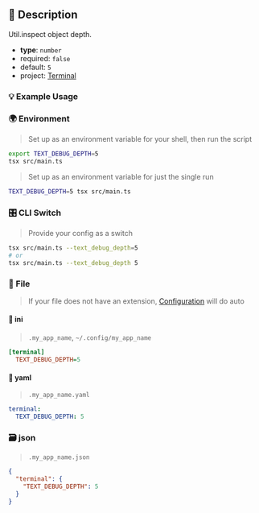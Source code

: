## 📜 Description

Util.inspect object depth.

- **type**: `number`
- required: `false`
- default: `5`
- project: [Terminal](/terminal)

### 💡 Example Usage

### 🌍 Environment

> Set up as an environment variable for your shell, then run the script
```bash
export TEXT_DEBUG_DEPTH=5
tsx src/main.ts
```
> Set up as an environment variable for just the single run

```bash
TEXT_DEBUG_DEPTH=5 tsx src/main.ts
```
### 🎛️ CLI Switch

> Provide your config as a switch
```bash
tsx src/main.ts --text_debug_depth=5
# or
tsx src/main.ts --text_debug_depth 5
```
### 📁 File
>  If your file does not have an extension, [Configuration](/core/configuration) will do auto
#### 📘 ini

> `.my_app_name`, `~/.config/my_app_name`

```ini
[terminal]
  TEXT_DEBUG_DEPTH=5
```
#### 📄 yaml

> `.my_app_name.yaml`

```yaml
terminal:
  TEXT_DEBUG_DEPTH: 5
```
### 🗃️ json

> `.my_app_name.json`

```json
{
  "terminal": {
    "TEXT_DEBUG_DEPTH": 5
  }
}
```
